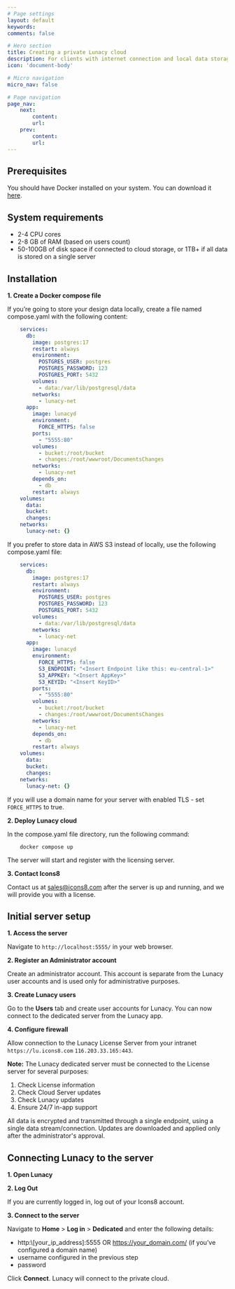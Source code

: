 ```yaml
---
# Page settings
layout: default
keywords:
comments: false

# Hero section
title: Creating a private Lunacy cloud 
description: For clients with internet connection and local data storage
icon: 'document-body'

# Micro navigation
micro_nav: false

# Page navigation
page_nav:
    next:
        content: 
        url: 
    prev:
        content: 
        url:
---
```


## Prerequisites

You should have Docker installed on your system. You can download it [here](https://docs.docker.com/get-docker/).

## System requirements

- 2-4 CPU cores
- 2-8 GB of RAM (based on users count)
- 50-100GB of disk space if connected to cloud storage, or 1TB+ if all data is stored on a single server

## **Installation**

**1. Create a Docker compose file**

If you’re going to store your design data locally, create a file named compose.yaml with the following content:

```yaml
    services:
      db:
        image: postgres:17
        restart: always
        environment:
          POSTGRES_USER: postgres
          POSTGRES_PASSWORD: 123
          POSTGRES_PORT: 5432
        volumes:
          - data:/var/lib/postgresql/data
        networks:
          - lunacy-net
      app:
        image: lunacyd
        environment:
          FORCE_HTTPS: false
        ports: 
          - "5555:80"
        volumes:
          - bucket:/root/bucket
          - changes:/root/wwwroot/DocumentsChanges
        networks:
          - lunacy-net
        depends_on:
          - db
        restart: always
    volumes:
      data:
      bucket:
      changes:
    networks:
      lunacy-net: {}
```
If you prefer to store data in AWS S3 instead of locally, use the following compose.yaml file:

```yaml
    services:
      db:
        image: postgres:17
        restart: always
        environment:
          POSTGRES_USER: postgres
          POSTGRES_PASSWORD: 123
          POSTGRES_PORT: 5432
        volumes:
          - data:/var/lib/postgresql/data
        networks:
          - lunacy-net
      app:
        image: lunacyd
        environment:
          FORCE_HTTPS: false
          S3_ENDPOINT: "<Insert Endpoint like this: eu-central-1>"
          S3_APPKEY: "<Insert AppKey>"
          S3_KEYID: "<Insert KeyID>"
        ports: 
          - "5555:80"
        volumes:
          - bucket:/root/bucket
          - changes:/root/wwwroot/DocumentsChanges
        networks:
          - lunacy-net
        depends_on:
          - db
        restart: always
    volumes:
      data:
      bucket:
      changes:
    networks:
      lunacy-net: {}
```
If you will use a domain name for your server with enabled TLS - set `FORCE_HTTPS` to true.

**2. Deploy Lunacy cloud**

In the compose.yaml file directory, run the following command:

```
    docker compose up
```
The server will start and register with the licensing server.

**3. Contact Icons8**

Contact us at sales@icons8.com after the server is up and running, and we will provide you with a license.

## **Initial server setup**

**1. Access the server**

Navigate to `http://localhost:5555/` in your web browser.

**2. Register an Administrator account**

Create an administrator account. This account is separate from the Lunacy user accounts and is used only for administrative purposes.

**3. Create Lunacy users**

Go to the **Users** tab and create user accounts for Lunacy.
You can now connect to the dedicated server from the Lunacy app.

**4. Configure firewall**

Allow connection to the Lunacy License Server from your intranet `https://lu.icons8.com` `116.203.33.165:443`. 

<div class="callout callout--info">
    <p><strong>Note:</strong> The Lunacy dedicated server must be connected to the License server for several purposes:</p>
    <ol>
        <li>Check License information</li>
        <li>Check Cloud Server updates</li>
        <li>Check Lunacy updates</li>
        <li>Ensure 24/7 in-app support</li>
    </ol>
    <p>All data is encrypted and transmitted through a single endpoint, using a single data stream/connection. Updates are downloaded and applied only after the administrator's approval.</p>
</div>


## **Connecting Lunacy to the server**

**1. Open Lunacy**

**2. Log Out**

If you are currently logged in, log out of your Icons8 account.

**3. Connect to the server**

Navigate to **Home** > **Log in** > **Dedicated** and enter the following details:

- http:\\[your_ip_address]:5555 OR https://your_domain.com/ (if you’ve configured a domain name)
- username configured in the previous step
- password

Click **Connect**. Lunacy will connect to the private cloud.




